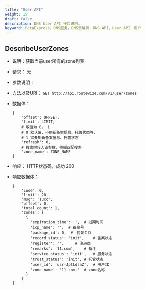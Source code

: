 ```yaml
---
title: "User API"
weight: 15
draft: false
description: DNS User API 接口说明。
keyword: PetaExpress，DNS服务，DNS云解析，DNS API，User API，用户
---
```


## DescribeUserZones

-  说明：获取当前user所有的zone列表

- 请求： 无

- 参数说明：

- 方法以及URI： `GET http://api.routewize.com/v1/user/zones`

- 数据体：

  ```
  {
      'offset': OFFSET,
      'limit': LIMIT,
      # 取值为 0， 1
      # 0 默认值，不刷新备案信息、托管状态等,
      # 1 需要刷新备案信息、托管状态
      'refresh': 0, 
      # 搜索时传入该参数，模糊匹配搜索
      'zone_name': ZONE_NAME
  }
  ```

- 响应： HTTP状态码，成功 200

- 响应数据体：

  ```
  {
      'code': 0,
      'limit': 20,
      'msg': 'succ',
      'offset': 0,
      'total_count': 1,
      'zones': [
        {
          'expiration_time': '',  # 过期时间
          'icp_name': '',  # 备案号
          'package_id': 0,  #　套餐ＩＤ
          'record_status': 'init',    # 备案状态
          'register': '',     # 注册商
          'remarks': '11.com',    # 备注
          'service_status': 'init',   # 服务状态
          'trust_status': 'init', # 托管状态
          'user_id': 'usr-JptLdsaZ',  # 用户ID
          'zone_name': '11.com.'  # zone名称
        }
      ]
  }
  ```

  


